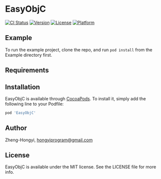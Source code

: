 # EasyObjC

[![CI Status](https://img.shields.io/travis/Zheng-Hongyi/EasyObjC.svg?style=flat)](https://travis-ci.org/Zheng-Hongyi/EasyObjC)
[![Version](https://img.shields.io/cocoapods/v/EasyObjC.svg?style=flat)](https://cocoapods.org/pods/EasyObjC)
[![License](https://img.shields.io/cocoapods/l/EasyObjC.svg?style=flat)](https://cocoapods.org/pods/EasyObjC)
[![Platform](https://img.shields.io/cocoapods/p/EasyObjC.svg?style=flat)](https://cocoapods.org/pods/EasyObjC)

## Example

To run the example project, clone the repo, and run `pod install` from the Example directory first.

## Requirements

## Installation

EasyObjC is available through [CocoaPods](https://cocoapods.org). To install
it, simply add the following line to your Podfile:

```ruby
pod 'EasyObjC'
```

## Author

Zheng-Hongyi, hongyiprogram@gmail.com

## License

EasyObjC is available under the MIT license. See the LICENSE file for more info.
